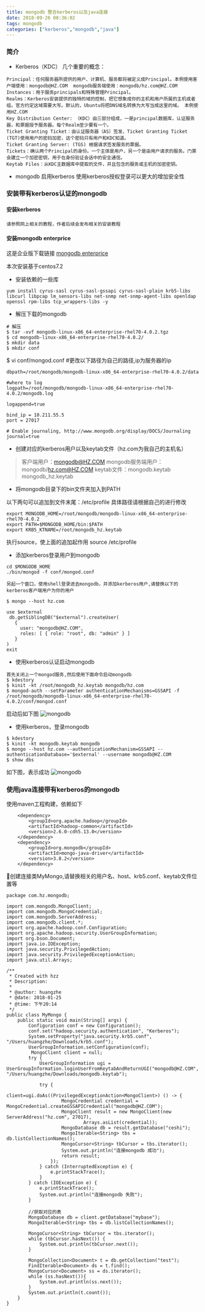 ```yaml
---
title: mongodb 整合kerberos以及java连接
date: 2018-09-26 08:36:02
tags: mongodb
categories: ["kerberos","mongodb","java"]
---
```


### 简介

* Kerberos（KDC） 几个重要的概念：

```
Principal：任何服务器所提供的用户、计算机、服务都将被定义成Principal。本例使用客户端使用：mongodb@HZ.COM  mongodb服务端使用：mongodb/hz.com@HZ.COM
Instances：用于服务principals和特殊管理Principal。
Realms：Kerberos安装提供的独特的域的控制，把它想象成你的主机和用户所属的主机或者组。官方约定这域需要大写。默认的，Ubuntu将把DNS域名转换为大写当成这里的域。 本例使用HZ.COM
Key Distribution Center: （KDC）由三部分组成，一是principal数据库，认证服务器，和票据授予服务器。每个Realm至少要有一个。
Ticket Granting Ticket：由认证服务器（AS）签发，Ticket Granting Ticket (TGT)使用用户的密码加密，这个密码只有用户和KDC知道。
Ticket Granting Server: (TGS) 根据请求签发服务的票据。
Tickets：确认两个Principal的身份。一个主体是用户，另一个是由用户请求的服务。门票会建立一个加密密钥，用于在身份验证会话中的安全通信。
Keytab Files：从KDC主数据库中提取的文件，并且包含的服务或主机的加密密钥。
```

* mongodb 启用kerberos
使用kerberos授权登录可以更大的增加安全性


### 安装带有kerberos认证的mongodb
#### 安装kerberos
    请参照网上相关的教程，作者后续会发布相关的安装教程


#### 安装mongodb enterprice

这是企业版下载链接 [mongodb enterprice](https://downloads.mongodb.com/linux/mongodb-linux-x86_64-enterprise-rhel70-4.0.2.tgz?_ga=2.98831574.996585356.1537869301-553143157.1537869299 "mongodb") 

本次安装基于centos7.2

* 安装依赖的一些库
```
yum install cyrus-sasl cyrus-sasl-gssapi cyrus-sasl-plain krb5-libs libcurl libpcap lm_sensors-libs net-snmp net-snmp-agent-libs openldap openssl rpm-libs tcp_wrappers-libs -y
```

* 解压下载的mongodb

```
# 解压
$ tar -xvf mongodb-linux-x86_64-enterprise-rhel70-4.0.2.tgz
$ cd mongodb-linux-x86_64-enterprise-rhel70-4.0.2/
$ mkdir data
$ mkdir conf
```

$ vi conf/mongod.conf  #更改以下路径为自己的路径,ip为服务器的ip
```
dbpath=/root/mongodb/mongodb-linux-x86_64-enterprise-rhel70-4.0.2/data

#where to log
logpath=/root/mongodb/mongodb-linux-x86_64-enterprise-rhel70-4.0.2/mongodb.log

logappend=true

bind_ip = 10.211.55.5
port = 27017

# Enable journaling, http://www.mongodb.org/display/DOCS/Journaling
journal=true

```

* 创建对应的kerberos用户以及keytab文件（hz.com为我自己的主机名）

>客户端用户：mongodb@HZ.COM  mongodb服务端用户：mongodb/hz.com@HZ.COM
>keytab文件：mongodb.keytab                  mongodb_hz.keytab


* 将mongodb目录下的bin文件夹加入到PATH

以下两句可以追加到文件末尾：/etc/profile   具体路径请根据自己的进行修改

```
export MONGODB_HOME=/root/mongodb/mongodb-linux-x86_64-enterprise-rhel70-4.0.2
export PATH=$MONGODB_HOME/bin:$PATH
export KRB5_KTNAME=/root/mongodb_hz.keytab
```
执行source，使上面的追加起作用
source /etc/profile

* 添加kerberos登录用户到mongodb

```
cd $MONGODB_HOME
./bin/mongod -f conf/mongod.conf

另起一个窗口，使用shell登录进去mongodb，并添加kerberos用户,请替换以下的kerberos客户端用户为你的用户

$ mongo --host hz.com

use $external
 db.getSiblingDB("$external").createUser(
   {
     user: "mongodb@HZ.COM",
     roles: [ { role: "root", db: "admin" } ]
   }
)
exit
```
* 使用kerberos认证启动mongodb

```
首先关闭上一个mongod服务,然后使用下面命令启动mongodb
$ kdestory
$ kinit -kt /root/mongodb_hz.keytab mongodb/hz.com
$ mongod-auth --setParameter authenticationMechanisms=GSSAPI -f /root/mongodb/mongodb-linux-x86_64-enterprise-rhel70-4.0.2/conf/mongod.conf

```
启动后如下图
![mongodb](/images/mongodb/2018-09-26-01.png)

* 使用kerberos，登录mongodb

```
$ kdestory
$ kinit -kt mongodb.keytab mongodb
$ mongo --host hz.com --authenticationMechanism=GSSAPI --authenticationDatabase='$external' --username mongodb@HZ.COM
$ show dbs
```
如下图，表示成功
![mongodb](/images/mongodb/2018-09-26-02.png)



### 使用java连接带有kerberos的mongodb

使用maven工程构建，依赖如下
```
    <dependency>
        <groupId>org.apache.hadoop</groupId>
        <artifactId>hadoop-common</artifactId>
        <version>2.6.0-cdh5.13.0</version>
    </dependency>
    <dependency>
        <groupId>org.mongodb</groupId>
        <artifactId>mongo-java-driver</artifactId>
        <version>3.8.2</version>
    </dependency>
```

创建连接类MyMongo,请替换相关的用户名、host、krb5.conf、keytab文件位置等
```
package com.hz.mongodb;

import com.mongodb.MongoClient;
import com.mongodb.MongoCredential;
import com.mongodb.ServerAddress;
import com.mongodb.client.*;
import org.apache.hadoop.conf.Configuration;
import org.apache.hadoop.security.UserGroupInformation;
import org.bson.Document;
import java.io.IOException;
import java.security.PrivilegedAction;
import java.security.PrivilegedExceptionAction;
import java.util.Arrays;

/**
 * Created with hzz
 * Description:
 *
 * @author: huangzhe
 * @date: 2018-01-25
 * @time: 下午20:14
 */
public class MyMongo {
    public static void main(String[] args) {
        Configuration conf = new Configuration();
        conf.set("hadoop.security.authentication", "Kerberos");
        System.setProperty("java.security.krb5.conf", "/Users/huangzhe/Downloads/krb5.conf");
        UserGroupInformation.setConfiguration(conf);
         MongoClient client = null;
        try {
            UserGroupInformation ugi = UserGroupInformation.loginUserFromKeytabAndReturnUGI("mongodb@HZ.COM", "/Users/huangzhe/Downloads/mongodb.keytab");

            try {
                client=ugi.doAs((PrivilegedExceptionAction<MongoClient>) () -> {
                    MongoCredential credential = MongoCredential.createGSSAPICredential("mongodb@HZ.COM");
                    MongoClient result = new MongoClient(new ServerAddress("hz.com", 27017),
                            Arrays.asList(credential));
                    MongoDatabase db = result.getDatabase("ceshi");
                    MongoIterable<String> tbs = db.listCollectionNames();
                    MongoCursor<String> tbCursor = tbs.iterator();
                    System.out.println("连接mongodb 成功");
                    return result;
                });
            } catch (InterruptedException e) {
                e.printStackTrace();
            }
        } catch (IOException e) {
            e.printStackTrace();
            System.out.println("连接mongodb 失败");
        }

        //获取对应的表
        MongoDatabase db = client.getDatabase("mybase");
        MongoIterable<String> tbs = db.listCollectionNames();

        MongoCursor<String> tbCursor = tbs.iterator();
        while (tbCursor.hasNext()) {
            System.out.println(tbCursor.next());
        }

        MongoCollection<Document> t = db.getCollection("test");
        FindIterable<Document> ds = t.find();
        MongoCursor<Document> ss = ds.iterator();
        while (ss.hasNext()){
            System.out.println(ss.next());
        }
        System.out.println(t.count());
    }
}
```

